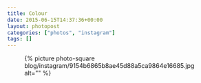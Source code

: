 ```yaml
---
title: Colour
date: 2015-06-15T14:37:36+00:00
layout: photopost
categories: ["photos", "instagram"]
tags: []
---
```


<figure class="photo photo--square">
  {% picture photo-square blog/instagram/9154b6865b8ae45d88a5ca9864e16685.jpg alt="" %}
</figure>


